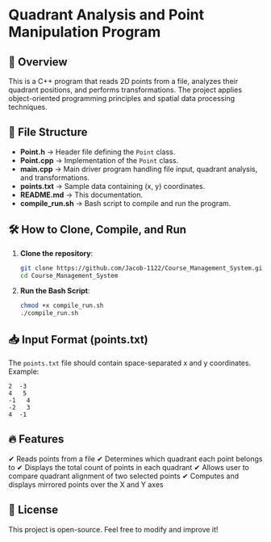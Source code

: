 # Quadrant Analysis and Point Manipulation Program

## 📌 Overview
This is a C++ program that reads 2D points from a file, analyzes their quadrant positions, and performs transformations. The project applies object-oriented programming principles and spatial data processing techniques.

## 📂 File Structure
- **Point.h** → Header file defining the `Point` class.
- **Point.cpp** → Implementation of the `Point` class.
- **main.cpp** → Main driver program handling file input, quadrant analysis, and transformations.
- **points.txt** → Sample data containing (x, y) coordinates.
- **README.md** → This documentation.
- **compile_run.sh** → Bash script to compile and run the program.

## 🛠️ How to Clone, Compile, and Run

1. **Clone the repository**:
   ```sh
   git clone https://github.com/Jacob-1122/Course_Management_System.git
   cd Course_Management_System
   ```

2. **Run the Bash Script**:
   ```sh
   chmod +x compile_run.sh
   ./compile_run.sh
   ```

## 📥 Input Format (points.txt)
The `points.txt` file should contain space-separated x and y coordinates. Example:
```
2  -3
4   5
-1   4
-2   3
4  -1
```

## 🔥 Features
✔ Reads points from a file
✔ Determines which quadrant each point belongs to
✔ Displays the total count of points in each quadrant
✔ Allows user to compare quadrant alignment of two selected points
✔ Computes and displays mirrored points over the X and Y axes

## 📜 License
This project is open-source. Feel free to modify and improve it!

